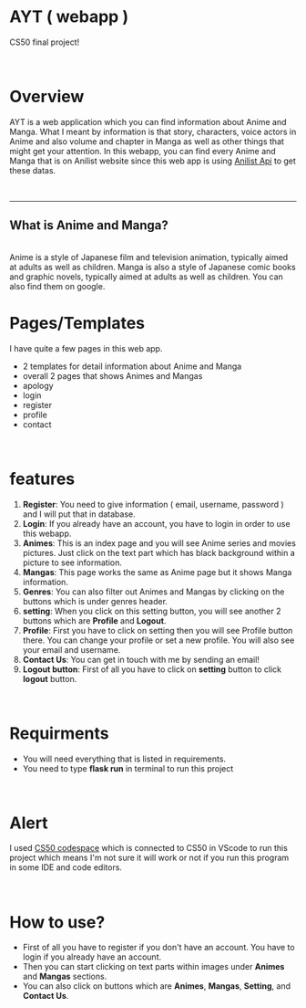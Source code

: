 # AYT ( webapp )
CS50 final project!

<br>

# Overview
AYT is a web application which you can find information about Anime and Manga. What I meant by information is that story, characters, voice actors in Anime and also volume and chapter in Manga as well as other things that might get your attention. In this webapp, you can find every Anime and Manga that is on Anilist website since this web app is using [Anilist Api](https://anilist.gitbook.io/anilist-apiv2-docs/) to get these datas.

<br>
<hr>

## What is Anime and Manga?
<br>
Anime is a style of Japanese film and television animation, typically aimed at adults as well as children.
Manga is also a style of Japanese comic books and graphic novels, typically aimed at adults as well as children.
You can also find them on google.

<br>

# Pages/Templates

I have quite a few pages in this web app.

- 2 templates for detail information about Anime and Manga
- overall 2 pages that shows Animes and Mangas
- apology
- login
- register
- profile
- contact

<br>

# features

1. **Register**: You need to give information ( email, username, password ) and I will put that in database.
2. **Login**: If you already have an account, you have to login in order to use this webapp.
3. **Animes**: This is an index page and you will see Anime series and movies pictures. Just click on the text part which has black background within a picture to see information.
4. **Mangas**: This page works the same as Anime page but it shows Manga information.
5. **Genres**: You can also filter out Animes and Mangas by clicking on the buttons which is under genres header.
6. **setting**: When you click on this setting button, you will see another 2 buttons which are **Profile** and **Logout**.
7. **Profile**: First you have to click on setting then you will see Profile button there. You can change your profile or set a new profile. You will also see your email and username.
8. **Contact Us**: You can get in touch with me by sending an email!
9. **Logout button**: First of all you have to click on **setting** button to click **logout** button.

<br>

# Requirments

- You will need everything that is listed in requirements.
- You need to type **flask run** in terminal to run this project

<br>

# Alert

I used [CS50 codespace](https://code.cs50.io/) which is connected to CS50 in VScode to run this project which means I'm not sure it will work or not if you run this program in some IDE and code editors.

<br>

# How to use?

- First of all you have to register if you don't have an account. You have to login if you already have an account.
- Then you can start clicking on text parts within images under **Animes** and **Mangas** sections.
- You can also click on buttons which are **Animes**, **Mangas**, **Setting**, and **Contact Us**.

